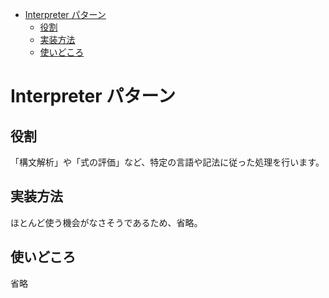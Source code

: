 - [Interpreter パターン](#interpreter-パターン)
  - [役割](#役割)
  - [実装方法](#実装方法)
  - [使いどころ](#使いどころ)


# Interpreter パターン

## 役割

「構文解析」や「式の評価」など、特定の言語や記法に従った処理を行います。


## 実装方法

ほとんど使う機会がなさそうであるため、省略。


## 使いどころ

省略


